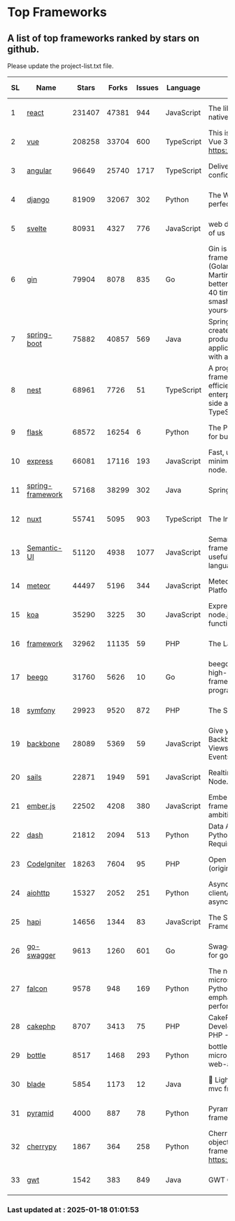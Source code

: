 # Top Frameworks
## A list of top frameworks ranked by stars on github.  
Please update the project-list.txt file.

| SL| Name  | Stars| Forks| Issues | Language | Description | Last Commit |
| --| ------| -----| ---- | ------ | -------- | ----------- | ----------- |
| 1 | [react](https://github.com/facebook/react) | 231407 | 47381 | 944 | JavaScript | The library for web and native user interfaces. | 2025-01-17 22:48:57 |
| 2 | [vue](https://github.com/vuejs/vue) | 208258 | 33704 | 600 | TypeScript | This is the repo for Vue 2. For Vue 3, go to https://github.com/vuejs/core | 2024-10-10 07:24:14 |
| 3 | [angular](https://github.com/angular/angular) | 96649 | 25740 | 1717 | TypeScript | Deliver web apps with confidence 🚀 | 2025-01-17 21:21:26 |
| 4 | [django](https://github.com/django/django) | 81909 | 32067 | 302 | Python | The Web framework for perfectionists with deadlines. | 2025-01-17 14:55:37 |
| 5 | [svelte](https://github.com/sveltejs/svelte) | 80931 | 4327 | 776 | JavaScript | web development for the rest of us | 2025-01-17 15:36:38 |
| 6 | [gin](https://github.com/gin-gonic/gin) | 79904 | 8078 | 835 | Go | Gin is a HTTP web framework written in Go (Golang). It features a Martini-like API with much better performance -- up to 40 times faster. If you need smashing performance, get yourself some Gin. | 2024-12-30 03:40:37 |
| 7 | [spring-boot](https://github.com/spring-projects/spring-boot) | 75882 | 40857 | 569 | Java | Spring Boot helps you to create Spring-powered, production-grade applications and services with absolute minimum fuss. | 2025-01-17 16:29:21 |
| 8 | [nest](https://github.com/nestjs/nest) | 68961 | 7726 | 51 | TypeScript | A progressive Node.js framework for building efficient, scalable, and enterprise-grade server-side applications with TypeScript/JavaScript 🚀 | 2025-01-17 14:22:46 |
| 9 | [flask](https://github.com/pallets/flask) | 68572 | 16254 | 6 | Python | The Python micro framework for building web applications. | 2025-01-05 17:10:00 |
| 10 | [express](https://github.com/expressjs/express) | 66081 | 17116 | 193 | JavaScript | Fast, unopinionated, minimalist web framework for node. | 2025-01-15 06:39:30 |
| 11 | [spring-framework](https://github.com/spring-projects/spring-framework) | 57168 | 38299 | 302 | Java | Spring Framework | 2025-01-17 16:57:25 |
| 12 | [nuxt](https://github.com/nuxt/nuxt) | 55741 | 5095 | 903 | TypeScript | The Intuitive Vue Framework. | 2025-01-17 23:53:35 |
| 13 | [Semantic-UI](https://github.com/Semantic-Org/Semantic-UI) | 51120 | 4938 | 1077 | JavaScript | Semantic is a UI component framework based around useful principles from natural language. | 2024-11-27 21:01:47 |
| 14 | [meteor](https://github.com/meteor/meteor) | 44497 | 5196 | 344 | JavaScript | Meteor, the JavaScript App Platform | 2025-01-15 12:32:50 |
| 15 | [koa](https://github.com/koajs/koa) | 35290 | 3225 | 30 | JavaScript | Expressive middleware for node.js using ES2017 async functions | 2024-11-04 05:08:13 |
| 16 | [framework](https://github.com/laravel/framework) | 32962 | 11135 | 59 | PHP | The Laravel Framework. | 2025-01-17 23:00:23 |
| 17 | [beego](https://github.com/beego/beego) | 31760 | 5626 | 10 | Go | beego is an open-source, high-performance web framework for the Go programming language. | 2025-01-12 07:08:34 |
| 18 | [symfony](https://github.com/symfony/symfony) | 29923 | 9520 | 872 | PHP | The Symfony PHP framework | 2025-01-17 11:48:14 |
| 19 | [backbone](https://github.com/jashkenas/backbone) | 28089 | 5369 | 59 | JavaScript | Give your JS App some Backbone with Models, Views, Collections, and Events | 2024-09-02 12:55:04 |
| 20 | [sails](https://github.com/balderdashy/sails) | 22871 | 1949 | 591 | JavaScript | Realtime MVC Framework for Node.js | 2024-12-06 23:47:23 |
| 21 | [ember.js](https://github.com/emberjs/ember.js) | 22502 | 4208 | 380 | JavaScript | Ember.js - A JavaScript framework for creating ambitious web applications | 2025-01-17 23:51:00 |
| 22 | [dash](https://github.com/plotly/dash) | 21812 | 2094 | 513 | Python | Data Apps & Dashboards for Python. No JavaScript Required. | 2025-01-15 16:30:03 |
| 23 | [CodeIgniter](https://github.com/bcit-ci/CodeIgniter) | 18263 | 7604 | 95 | PHP | Open Source PHP Framework (originally from EllisLab) | 2024-03-20 03:51:42 |
| 24 | [aiohttp](https://github.com/aio-libs/aiohttp) | 15327 | 2052 | 251 | Python | Asynchronous HTTP client/server framework for asyncio and Python | 2025-01-16 10:57:41 |
| 25 | [hapi](https://github.com/hapijs/hapi) | 14656 | 1344 | 83 | JavaScript | The Simple, Secure Framework Developers Trust | 2024-10-24 22:10:55 |
| 26 | [go-swagger](https://github.com/go-swagger/go-swagger) | 9613 | 1260 | 601 | Go | Swagger 2.0 implementation for go | 2024-11-07 04:05:23 |
| 27 | [falcon](https://github.com/falconry/falcon) | 9578 | 948 | 169 | Python | The no-magic web API and microservices framework for Python developers, with an emphasis on reliability and performance at scale. | 2025-01-02 17:06:23 |
| 28 | [cakephp](https://github.com/cakephp/cakephp) | 8707 | 3413 | 75 | PHP | CakePHP: The Rapid Development Framework for PHP - Official Repository | 2025-01-17 04:15:57 |
| 29 | [bottle](https://github.com/bottlepy/bottle) | 8517 | 1468 | 293 | Python | bottle.py is a fast and simple micro-framework for python web-applications. | 2024-12-06 16:42:00 |
| 30 | [blade](https://github.com/lets-blade/blade) | 5854 | 1173 | 12 | Java | :rocket: Lightning fast and elegant mvc framework for Java8 | 2024-12-03 02:45:13 |
| 31 | [pyramid](https://github.com/Pylons/pyramid) | 4000 | 887 | 78 | Python | Pyramid - A Python web framework | 2024-12-20 23:21:35 |
| 32 | [cherrypy](https://github.com/cherrypy/cherrypy) | 1867 | 364 | 258 | Python | CherryPy is a pythonic, object-oriented HTTP framework.      https://cherrypy.dev | 2024-12-23 21:20:04 |
| 33 | [gwt](https://github.com/gwtproject/gwt) | 1542 | 383 | 849 | Java | GWT Open Source Project | 2025-01-16 16:34:19 |

### Last updated at : 2025-01-18 01:01:53
